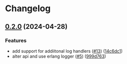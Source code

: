 # Changelog

## [0.2.0](https://github.com/bnprtr/comet/compare/v0.1.0...v0.2.0) (2024-04-28)


### Features

* add support for addiitonal log handlers ([#13](https://github.com/bnprtr/comet/issues/13)) ([14c6dc1](https://github.com/bnprtr/comet/commit/14c6dc121722ae861a3a19c5588a990654642282))
* alter api and use erlang logger ([#5](https://github.com/bnprtr/comet/issues/5)) ([999d763](https://github.com/bnprtr/comet/commit/999d763cd69dba248b799ad58ab4614532108d5d))
